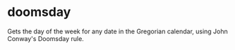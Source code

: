 # doomsday
Gets the day of the week for any date in the Gregorian calendar, using John Conway's Doomsday rule.
